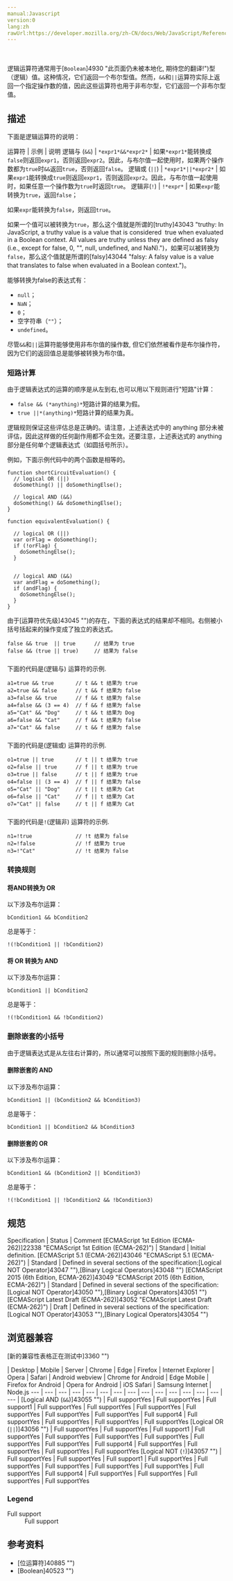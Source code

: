 ```yaml
---
manual:Javascript
version:0
lang:zh
rawUrl:https://developer.mozilla.org/zh-CN/docs/Web/JavaScript/Reference/Operators/Logical_Operators#Logical_OR
---
```




<br></br>逻辑运算符通常用于[`Boolean`]4930 "此页面仍未被本地化, 期待您的翻译!")型（逻辑）值。这种情况，它们返回一个布尔型值。然而，`&&`和`||`运算符实际上返回一个指定操作数的值，因此这些运算符也用于非布尔型，它们返回一个非布尔型值。
## 描述<a name="描述"></a>


下面是逻辑运算符的说明：


运算符 | 示例 | 说明 
逻辑与 (`&&`) | `*expr1*&&*expr2*` | 如果`*expr1*`能转换成`false`则返回`expr1`，否则返回`expr2`。因此，与布尔值一起使用时，如果两个操作数都为`true`时`&&`返回`true`，否则返回`false`。 
逻辑或 (`||`) | `*expr1*||*expr2*` | 如果`expr1`能转换成`true`则返回`expr1`，否则返回`expr2`。因此，与布尔值一起使用时，如果任意一个操作数为`true`时返回`true`。 
逻辑非(`!`) | `!*expr*` | 如果`expr`能转换为`true`，返回`false`；



如果`expr`能转换为`false`，则返回`true`。 



如果一个值可以被转换为`true`，那么这个值就是所谓的[truthy]43043 "truthy: In JavaScript, a truthy value is a value that is considered  true when evaluated in a Boolean context. All values are truthy unless they are defined as falsy (i.e., except for false, 0, "", null, undefined, and NaN).")，如果可以被转换为`false`，那么这个值就是所谓的[falsy]43044 "falsy: A falsy value is a value that translates to false when evaluated in a Boolean context.")。



能够转换为false的表达式有：


* `null`；
* `NaN`；
* `0`；
* 空字符串（`""`）；
* `undefined`。


尽管`&&`和`||`运算符能够使用非布尔值的操作数, 但它们依然被看作是布尔操作符，因为它们的返回值总是能够被转换为布尔值。


### 短路计算<a name="Short-Circuit_Evaluation"></a>


由于逻辑表达式的运算的顺序是从左到右,也可以用以下规则进行&quot;短路&quot;计算：


* `false && (*anything)*`短路计算的结果为假。
* `true ||*(anything)*`短路计算的结果为真。


逻辑规则保证这些评估总是正确的。请注意，上述表达式中的 anything 部分未被评估，因此这样做的任何副作用都不会生效。还要注意，上述表达式的 anything 部分是任何单个逻辑表达式（如圆括号所示）。



例如，下面示例代码中的两个函数是相等的。


```
function shortCircuitEvaluation() {  
  // logical OR (||)
  doSomething() || doSomethingElse();
  
  // logical AND (&&)
  doSomething() && doSomethingElse();
}

function equivalentEvaluation() {

  // logical OR (||)
  var orFlag = doSomething();
  if (!orFlag) {
    doSomethingElse();
  }
  
  
  // logical AND (&&)
  var andFlag = doSomething();
  if (andFlag) {
    doSomethingElse();
  }
}
```


由于[运算符优先级]43045 "")的存在，下面的表达式的结果却不相同。右侧被小括号括起来的操作变成了独立的表达式。


```
false && true  || true      // 结果为 true
false && (true || true)     // 结果为 false
```

### <a name="逻辑与（）"></a>


下面的代码是(逻辑与) 运算符的示例.


```
a1=true && true       // t && t 结果为 true
a2=true && false      // t && f 结果为 false
a3=false && true      // f && t 结果为 false
a4=false && (3 == 4)  // f && f 结果为 false
a5="Cat" && "Dog"     // t && t 结果为 Dog
a6=false && "Cat"     // f && t 结果为 false
a7="Cat" && false     // t && f 结果为 false
```

### <a name="逻辑或（）"></a>


下面的代码是(逻辑或) 运算符的示例.


```
o1=true || true       // t || t 结果为 true
o2=false || true      // f || t 结果为 true
o3=true || false      // t || f 结果为 true
o4=false || (3 == 4)  // f || f 结果为 false
o5="Cat" || "Dog"     // t || t 结果为 Cat
o6=false || "Cat"     // f || t 结果为 Cat
o7="Cat" || false     // t || f 结果为 Cat
```

### <a name="逻辑非（!）"></a>


下面的代码是`!`(逻辑非) 运算符的示例.


```
n1=!true              // !t 结果为 false
n2=!false             // !f 结果为 true
n3=!"Cat"             // !t 结果为 false
```

### 转换规则<a name="转换规则"></a>

#### 将AND转换为 OR<a name="将_AND_转换为_OR"></a>


以下涉及布尔运算：


```
bCondition1 && bCondition2
```



总是等于：


```
!(!bCondition1 || !bCondition2)
```


#### 将 OR 转换为 AND<a name="将_OR_转换为_AND"></a>


以下涉及布尔运算：


```
bCondition1 || bCondition2
```



总是等于：


```
!(!bCondition1 && !bCondition2)
```


### 删除嵌套的小括号<a name="删除嵌套的小括号"></a>


由于逻辑表达式是从左往右计算的，所以通常可以按照下面的规则删除小括号。


#### 删除嵌套的 AND<a name="删除嵌套的_AND"></a>


以下涉及布尔运算：


```
bCondition1 || (bCondition2 && bCondition3)
```



总是等于：


```
bCondition1 || bCondition2 && bCondition3
```


#### 删除嵌套的 OR<a name="删除嵌套的_OR"></a>


以下涉及布尔运算：


```
bCondition1 && (bCondition2 || bCondition3)
```



总是等于：


```
!(!bCondition1 || !bCondition2 && !bCondition3)
```

## 规范<a name="规范"></a>

Specification | Status | Comment 
[ECMAScript 1st Edition (ECMA-262)]22338 "ECMAScript 1st Edition (ECMA-262)") | Standard | Initial definition. 
[ECMAScript 5.1 (ECMA-262)]43046 "ECMAScript 5.1 (ECMA-262)") | Standard | Defined in several sections of the specification:[Logical NOT Operator]43047 ""),[Binary Logical Operators]43048 "") 
[ECMAScript 2015 (6th Edition, ECMA-262)]43049 "ECMAScript 2015 (6th Edition, ECMA-262)") | Standard | Defined in several sections of the specification:[Logical NOT Operator]43050 ""),[Binary Logical Operators]43051 "") 
[ECMAScript Latest Draft (ECMA-262)]43052 "ECMAScript Latest Draft (ECMA-262)") | Draft | Defined in several sections of the specification:[Logical NOT Operator]43053 ""),[Binary Logical Operators]43054 "") 


## 浏览器兼容<a name="浏览器兼容"></a>
[新的兼容性表格正在测试中<i></i>]3360 "")

 | <abbr>Desktop<i></i></abbr> | <abbr>Mobile<i></i></abbr> | <abbr>Server<i></i></abbr> 
 | <abbr>Chrome<i></i></abbr> | <abbr>Edge<i></i></abbr> | <abbr>Firefox<i></i></abbr> | <abbr>Internet Explorer<i></i></abbr> | <abbr>Opera<i></i></abbr> | <abbr>Safari<i></i></abbr> | <abbr>Android webview<i></i></abbr> | <abbr>Chrome for Android<i></i></abbr> | <abbr>Edge Mobile<i></i></abbr> | <abbr>Firefox for Android<i></i></abbr> | <abbr>Opera for Android<i></i></abbr> | <abbr>iOS Safari<i></i></abbr> | <abbr>Samsung Internet<i></i></abbr> | <abbr>Node.js<i></i></abbr> 
 ---  |  ---  |  ---  |  ---  |  ---  |  ---  |  ---  |  ---  |  ---  |  ---  |  ---  |  ---  |  ---  |  ---  |  ---  | 
[Logical AND (`&&`)]43055 "") | <abbr>Full support</abbr>Yes | <abbr>Full support</abbr>Yes | <abbr>Full support</abbr>1 | <abbr>Full support</abbr>Yes | <abbr>Full support</abbr>Yes | <abbr>Full support</abbr>Yes | <abbr>Full support</abbr>Yes | <abbr>Full support</abbr>Yes | <abbr>Full support</abbr>Yes | <abbr>Full support</abbr>4 | <abbr>Full support</abbr>Yes | <abbr>Full support</abbr>Yes | <abbr>Full support</abbr>Yes | <abbr>Full support</abbr>Yes 
[Logical OR (`||`)]43056 "") | <abbr>Full support</abbr>Yes | <abbr>Full support</abbr>Yes | <abbr>Full support</abbr>1 | <abbr>Full support</abbr>Yes | <abbr>Full support</abbr>Yes | <abbr>Full support</abbr>Yes | <abbr>Full support</abbr>Yes | <abbr>Full support</abbr>Yes | <abbr>Full support</abbr>Yes | <abbr>Full support</abbr>4 | <abbr>Full support</abbr>Yes | <abbr>Full support</abbr>Yes | <abbr>Full support</abbr>Yes | <abbr>Full support</abbr>Yes 
[Logical NOT (`!`)]43057 "") | <abbr>Full support</abbr>Yes | <abbr>Full support</abbr>Yes | <abbr>Full support</abbr>1 | <abbr>Full support</abbr>Yes | <abbr>Full support</abbr>Yes | <abbr>Full support</abbr>Yes | <abbr>Full support</abbr>Yes | <abbr>Full support</abbr>Yes | <abbr>Full support</abbr>Yes | <abbr>Full support</abbr>4 | <abbr>Full support</abbr>Yes | <abbr>Full support</abbr>Yes | <abbr>Full support</abbr>Yes | <abbr>Full support</abbr>Yes 


### Legend<a name="Legend"></a>
<dl><dt id=''><abbr>Full support</abbr></dt><dd>Full support</dd></dl>

## 参考资料<a name="See_also"></a>

* [位运算符]40885 "")
* [Boolean]40523 "")



